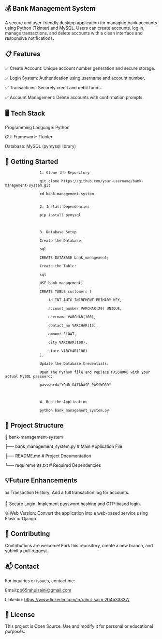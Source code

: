 ## 💰 Bank Management System

A secure and user-friendly desktop application for managing bank accounts using Python (Tkinter) and MySQL. Users can create accounts, log in, manage transactions, and delete accounts with a clean interface and responsive notifications.



## 📋 Features

✅ Create Account: Unique account number generation and secure storage.

✅ Login System: Authentication using username and account number.

✅ Transactions: Securely credit and debit funds.

✅ Account Management: Delete accounts with confirmation prompts.


## 🖥️ Tech Stack

Programming Language: Python

GUI Framework: Tkinter

Database: MySQL (pymysql library)

## 🚀 Getting Started


                    1. Clone the Repository
                    
                    git clone https://github.com/your-username/bank-management-system.git
                    
                    cd bank-management-system

                    
                    2. Install Dependencies
                    
                    pip install pymysql
                    
                    
                    
                    3. Database Setup
                    
                    Create the Database:
                    
                    sql
                    
                    CREATE DATABASE bank_management;
                    
                    Create the Table:
                    
                    sql
                    
                    USE bank_management;
                    
                    CREATE TABLE customers (
                    
                        id INT AUTO_INCREMENT PRIMARY KEY,
                        
                        account_number VARCHAR(20) UNIQUE,
                        
                        username VARCHAR(100),
                        
                        contact_no VARCHAR(15),
                        
                        amount FLOAT,
                        
                        city VARCHAR(100),
                        
                        state VARCHAR(100)
                    );
                    
                    Update the Database Credentials:
                    
                    Open the Python file and replace PASSWORD with your actual MySQL password:
                    
                    password="YOUR_DATABASE_PASSWORD"
                    
                    
                    
                    4. Run the Application
                
                    python bank_management_system.py





## 📁 Project Structure

📂 bank-management-system  

 ├── bank_management_system.py   # Main Application File  
 
 ├── README.md                   # Project Documentation  
 
 └── requirements.txt            # Required Dependencies  
## 💡Future Enhancements

📊 Transaction History: Add a full transaction log for accounts.

🔐 Secure Login: Implement password hashing and OTP-based login.

🌐 Web Version: Convert the application into a web-based service using Flask or Django.


## 🤝 Contributing

Contributions are welcome! Fork this repository, create a new branch, and submit a pull request.


## 📬 Contact

For inquiries or issues, contact me:


Email:pb65rahulsaini@gmail.com


Linkedin: https://www.linkedin.com/in/rahul-saini-2b4b33337/

## 📄 License

This project is Open Source. Use and modify it for personal or educational purposes.



